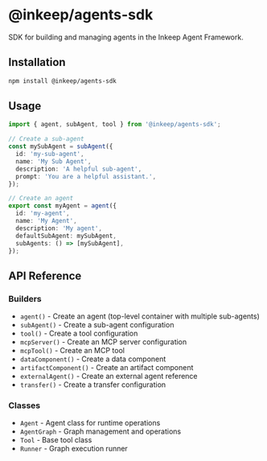 # @inkeep/agents-sdk

SDK for building and managing agents in the Inkeep Agent Framework.

## Installation

```bash
npm install @inkeep/agents-sdk
```

## Usage

```typescript
import { agent, subAgent, tool } from '@inkeep/agents-sdk';

// Create a sub-agent
const mySubAgent = subAgent({
  id: 'my-sub-agent',
  name: 'My Sub Agent',
  description: 'A helpful sub-agent',
  prompt: 'You are a helpful assistant.',
});

// Create an agent
export const myAgent = agent({
  id: 'my-agent',
  name: 'My Agent',
  description: 'My agent',
  defaultSubAgent: mySubAgent,
  subAgents: () => [mySubAgent],
});
```

## API Reference

### Builders

- `agent()` - Create an agent (top-level container with multiple sub-agents)
- `subAgent()` - Create a sub-agent configuration
- `tool()` - Create a tool configuration
- `mcpServer()` - Create an MCP server configuration
- `mcpTool()` - Create an MCP tool
- `dataComponent()` - Create a data component
- `artifactComponent()` - Create an artifact component
- `externalAgent()` - Create an external agent reference
- `transfer()` - Create a transfer configuration

### Classes

- `Agent` - Agent class for runtime operations
- `AgentGraph` - Graph management and operations
- `Tool` - Base tool class
- `Runner` - Graph execution runner
